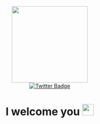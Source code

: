 <div id="header" align="center">
  <img src="https://media.giphy.com/media/fvx95jkua5th3YeThr/giphy.gif" width="200" height="200">
<div id="badges">
<a href="https://x.com/Vitl555">
    <img src="https://img.shields.io/badge/Twitter-blue?style=for-the-badge&logo=twitter&logoColor=white" alt="Twitter Badge"/>
  </a>
</div>
<img src="https://komarev.com/ghpvc/?username=SVG555&style=flat-square&color=blue" alt=""/> 
<h1>
  I welcome you
  <img src="https://media.giphy.com/media/hvRJCLFzcasrR4ia7z/giphy.gif" width="30px"/>
</h1>
